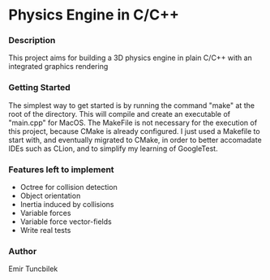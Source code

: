 # Physics Engine in C/C++

### Description
This project aims for building a 3D physics engine in plain C/C++ with an integrated graphics rendering

### Getting Started
The simplest way to get started is by running the command "make" at the root of the directory. This will compile and create an executable of "main.cpp" for MacOS. The MakeFile is not necessary for the execution of this project, because CMake is already configured. I just used a Makefile to start with, and eventually migrated to CMake, in order to better accomadate IDEs such as CLion, and to simplify my learning of GoogleTest.  

### Features left to implement
-  Octree for collision detection
-  Object orientation
-  Inertia induced by collisions
-  Variable forces
-  Variable force vector-fields
-  Write real tests


### Author
Emir Tuncbilek
